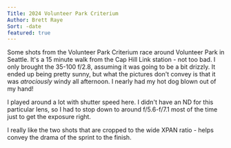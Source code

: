 ```yaml
---
Title: 2024 Volunteer Park Criterium
Author: Brett Raye
Sort: -date
featured: true
---
```


Some shots from the Volunteer Park Criterium race around Volunteer Park in Seattle. It's a 15 minute walk from the Cap Hill Link station - not too bad. I only brought the 35-100 f/2.8, assuming it was going to be a bit drizzly. It ended up being pretty sunny, but what the pictures don't convey is that it was *atrociously* windy all afternoon. I nearly had my hot dog blown out of my hand!

I played around a lot with shutter speed here. I didn't have an ND for this particular lens, so I had to stop down to around f/5.6-f/7.1 most of the time just to get the exposure right.

I really like the two shots that are cropped to the wide XPAN ratio - helps convey the drama of the sprint to the finish.
